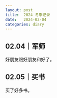 ```yaml
---
layout: post
title:  2024 冬季记录
date:   2024-02-04
categories: diary
---
```


## 02.04｜军师

好朋友跟好朋友和好了。

## 02.05｜买书

买了好多书。